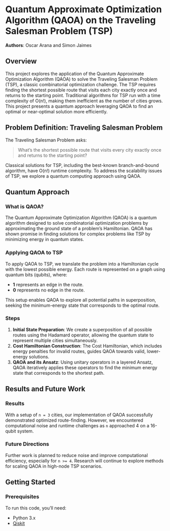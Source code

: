 # Quantum Approximate Optimization Algorithm (QAOA) on the Traveling Salesman Problem (TSP)

**Authors**: Oscar Arana and Simon Jaimes

## Overview

This project explores the application of the Quantum Approximate Optimization Algorithm (QAOA) to solve the Traveling Salesman Problem (TSP), a classic combinatorial optimization challenge. The TSP requires finding the shortest possible route that visits each city exactly once and returns to the starting point. Traditional algorithms for TSP run with a time complexity of O(n!), making them inefficient as the number of cities grows. This project presents a quantum approach leveraging QAOA to find an optimal or near-optimal solution more efficiently.

## Problem Definition: Traveling Salesman Problem

The Traveling Salesman Problem asks:
> What’s the shortest possible route that visits every city exactly once and returns to the starting point?

Classical solutions for TSP, including the best-known branch-and-bound algorithm, have O(n!) runtime complexity. To address the scalability issues of TSP, we explore a quantum computing approach using QAOA.

## Quantum Approach

### What is QAOA?

The Quantum Approximate Optimization Algorithm (QAOA) is a quantum algorithm designed to solve combinatorial optimization problems by approximating the ground state of a problem’s Hamiltonian. QAOA has shown promise in finding solutions for complex problems like TSP by minimizing energy in quantum states.

### Applying QAOA to TSP

To apply QAOA to TSP, we translate the problem into a Hamiltonian cycle with the lowest possible energy. Each route is represented on a graph using quantum bits (qubits), where:

- **1** represents an edge in the route.
- **0** represents no edge in the route.

This setup enables QAOA to explore all potential paths in superposition, seeking the minimum-energy state that corresponds to the optimal route.

### Steps

1. **Initial State Preparation**: We create a superposition of all possible routes using the Hadamard operator, allowing the quantum state to represent multiple cities simultaneously.
2. **Cost Hamiltonian Construction**: The Cost Hamiltonian, which includes energy penalties for invalid routes, guides QAOA towards valid, lower-energy solutions.
3. **QAOA and its Ansatz**: Using unitary operators in a layered Ansatz, QAOA iteratively applies these operators to find the minimum energy state that corresponds to the shortest path.

## Results and Future Work

### Results

With a setup of `n = 3` cities, our implementation of QAOA successfully demonstrated optimized route-finding. However, we encountered computational noise and runtime challenges as `n` approached 4 on a 16-qubit system.

### Future Directions

Further work is planned to reduce noise and improve computational efficiency, especially for `n >= 4`. Research will continue to explore methods for scaling QAOA in high-node TSP scenarios.

## Getting Started

### Prerequisites

To run this code, you’ll need:

- Python 3.x
- [Qiskit](https://qiskit.org/)

